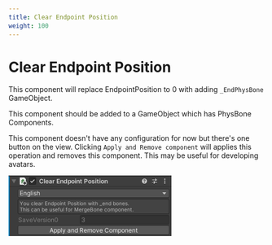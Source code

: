 ```yaml
---
title: Clear Endpoint Position
weight: 100
---
```


# Clear Endpoint Position

This component will replace EndpointPosition to 0 with adding `_EndPhysBone` GameObject.

This component should be added to a GameObject which has PhysBone Components.

This component doesn't have any configuration for now but there's one button on the view.
Clicking `Apply and Remove component` will applies this operation and removes this component.
This may be useful for developing avatars.

![component.png](component.png)
